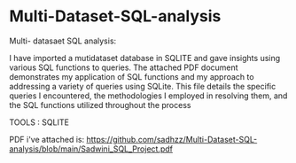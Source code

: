 # Multi-Dataset-SQL-analysis
Multi- datasaet SQL analysis:

I have imported a mutidataset database in SQLITE and gave insights using various SQL functions to queries. The attached PDF document demonstrates my application of SQL functions and my approach to addressing a variety of queries using SQLite. This file details the specific queries I encountered, the methodologies I employed in resolving them, and the SQL functions utilized throughout the process 

TOOLS : SQLITE

PDF i've attached is:
https://github.com/sadhzz/Multi-Dataset-SQL-analysis/blob/main/Sadwini_SQL_Project.pdf
